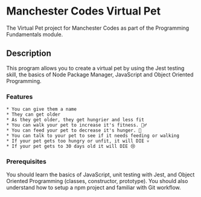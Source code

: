 # Manchester Codes Virtual Pet

The Virtual Pet project for Manchester Codes as part of the Programming Fundamentals module. 

## Description

This program allows you to create a virtual pet by using the Jest testing skill, the basics of Node Package Manager, JavaScript and Object Oriented Programming.

### Features 
```
* You can give them a name
* They can get older
* As they get older, they get hungrier and less fit
* You can walk your pet to increase it's fitness. 🏃‍♂️
* You can feed your pet to decrease it's hunger. 🍕
* You can talk to your pet to see if it needs feeding or walking
* If your pet gets too hungry or unfit, it will DIE 💀
* If your pet gets to 30 days old it will DIE 😢
```
### Prerequisites

You should learn the basics of JavaScript, unit testing with Jest, and Object Oriented Programming (classes, constructor, prototype). You should also understand how to setup a npm project and familiar with Git workflow.

